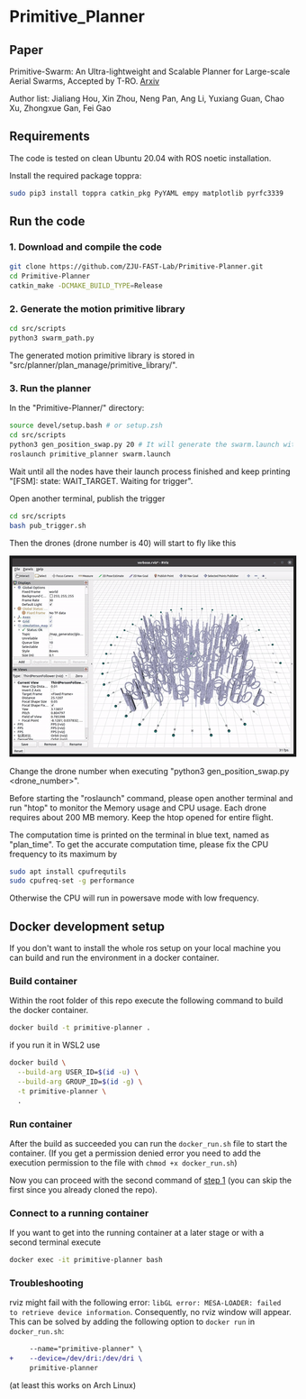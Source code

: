 # Primitive_Planner

## Paper

Primitive-Swarm: An Ultra-lightweight and Scalable Planner for Large-scale Aerial Swarms, Accepted by T-RO. [Arxiv](https://arxiv.org/abs/2502.16887)

Author list: Jialiang Hou, Xin Zhou, Neng Pan, Ang Li, Yuxiang Guan, Chao Xu, Zhongxue Gan, Fei Gao

## Requirements

The code is tested on clean Ubuntu 20.04 with ROS noetic installation.

Install the required package toppra:

```bash
sudo pip3 install toppra catkin_pkg PyYAML empy matplotlib pyrfc3339
```

## Run the code

### 1. Download and compile the code

```bash
git clone https://github.com/ZJU-FAST-Lab/Primitive-Planner.git
cd Primitive-Planner
catkin_make -DCMAKE_BUILD_TYPE=Release
```

### 2. Generate the motion primitive library

```bash
cd src/scripts
python3 swarm_path.py
```

The generated motion primitive library is stored in "src/planner/plan_manage/primitive_library/".

### 3. Run the planner

In the "Primitive-Planner/" directory:

```bash
source devel/setup.bash # or setup.zsh
cd src/scripts
python3 gen_position_swap.py 20 # It will generate the swarm.launch with 20 drones
roslaunch primitive_planner swarm.launch
```

Wait until all the nodes have their launch process finished and keep printing "[FSM]: state: WAIT_TARGET. Waiting for trigger".

Open another terminal, publish the trigger

```bash
cd src/scripts
bash pub_trigger.sh
```

Then the drones (drone number is 40) will start to fly like this
<p align = "center">
<img src="misc/40_drone.gif" width = "500" height = "347" border="5" />
</p>

Change the drone number when executing "python3 gen_position_swap.py <drone_number>".

Before starting the "roslaunch" command, please open another terminal and run "htop" to monitor the Memory usage and CPU usage. Each drone requires about 200 MB memory. Keep the htop opened for entire flight.

The computation time is printed on the terminal in blue text, named as "plan_time".
To get the accurate computation time, please fix the CPU frequency to its maximum by

```bash
sudo apt install cpufrequtils
sudo cpufreq-set -g performance
```

Otherwise the CPU will run in powersave mode with low frequency.

## Docker development setup

If you don't want to install the whole ros setup on your local machine you can build and run the environment in a docker container.

### Build container

Within the root folder of this repo execute the following command to build the docker container.

```bash
docker build -t primitive-planner .
```

if you run it in WSL2 use

```bash
docker build \
  --build-arg USER_ID=$(id -u) \
  --build-arg GROUP_ID=$(id -g) \
  -t primitive-planner \
  .
```

### Run container

After the build as succeeded you can run the `docker_run.sh` file to start the container. (If you get a permission denied error you need to add the execution permission to the file with `chmod +x docker_run.sh`)

Now you can proceed with the second command of [step 1](#1-download-and-compile-the-code) (you can skip the first since you already cloned the repo).

### Connect to a running container

If you want to get into the running container at a later stage or with a second terminal execute

```bash
docker exec -it primitive-planner bash
```

### Troubleshooting
rviz might fail with the following error: `libGL error: MESA-LOADER: failed to retrieve device information`. Consequently, no rviz window will appear. This can be solved by adding the following option to `docker run` in `docker_run.sh`:

```diff
     --name="primitive-planner" \
+    --device=/dev/dri:/dev/dri \
     primitive-planner
```
(at least this works on Arch Linux)
